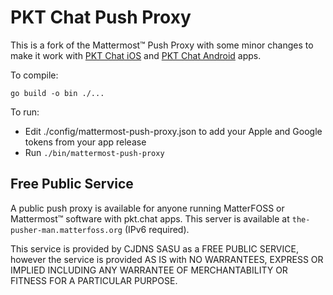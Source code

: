 # PKT Chat Push Proxy

This is a fork of the Mattermost™ Push Proxy with some minor changes to make it work with [PKT Chat iOS](https://apps.apple.com/us/app/pkt-chat/id1645861865?l=en) and [PKT Chat Android](https://play.google.com/store/apps/details?id=com.pktchat.rnbeta) apps.

To compile:

```
go build -o bin ./...
```

To run:

* Edit ./config/mattermost-push-proxy.json to add your Apple and Google tokens from your app release
* Run `./bin/mattermost-push-proxy`

## Free Public Service

A public push proxy is available for anyone running MatterFOSS or Mattermost™ software with pkt.chat apps. This server is available at `the-pusher-man.matterfoss.org` (IPv6 required).

This service is provided by CJDNS SASU as a FREE PUBLIC SERVICE, however the service is provided AS IS with NO WARRANTEES, EXPRESS OR IMPLIED INCLUDING ANY WARRANTEE OF MERCHANTABILITY OR FITNESS FOR A PARTICULAR PURPOSE.
